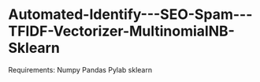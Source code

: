# Automated-Identify---SEO-Spam---TFIDF-Vectorizer-MultinomialNB-Sklearn


Requirements:
Numpy
Pandas
Pylab
sklearn
